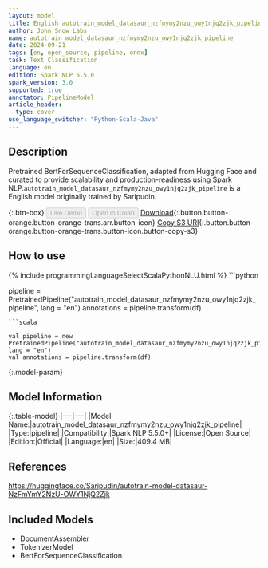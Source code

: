 ```yaml
---
layout: model
title: English autotrain_model_datasaur_nzfmymy2nzu_owy1njq2zjk_pipeline pipeline BertForSequenceClassification from Saripudin
author: John Snow Labs
name: autotrain_model_datasaur_nzfmymy2nzu_owy1njq2zjk_pipeline
date: 2024-09-21
tags: [en, open_source, pipeline, onnx]
task: Text Classification
language: en
edition: Spark NLP 5.5.0
spark_version: 3.0
supported: true
annotator: PipelineModel
article_header:
  type: cover
use_language_switcher: "Python-Scala-Java"
---
```


## Description

Pretrained BertForSequenceClassification, adapted from Hugging Face and curated to provide scalability and production-readiness using Spark NLP.`autotrain_model_datasaur_nzfmymy2nzu_owy1njq2zjk_pipeline` is a English model originally trained by Saripudin.

{:.btn-box}
<button class="button button-orange" disabled>Live Demo</button>
<button class="button button-orange" disabled>Open in Colab</button>
[Download](https://s3.amazonaws.com/auxdata.johnsnowlabs.com/public/models/autotrain_model_datasaur_nzfmymy2nzu_owy1njq2zjk_pipeline_en_5.5.0_3.0_1726956258247.zip){:.button.button-orange.button-orange-trans.arr.button-icon}
[Copy S3 URI](s3://auxdata.johnsnowlabs.com/public/models/autotrain_model_datasaur_nzfmymy2nzu_owy1njq2zjk_pipeline_en_5.5.0_3.0_1726956258247.zip){:.button.button-orange.button-orange-trans.button-icon.button-copy-s3}

## How to use



<div class="tabs-box" markdown="1">
{% include programmingLanguageSelectScalaPythonNLU.html %}
```python

pipeline = PretrainedPipeline("autotrain_model_datasaur_nzfmymy2nzu_owy1njq2zjk_pipeline", lang = "en")
annotations =  pipeline.transform(df)   

```
```scala

val pipeline = new PretrainedPipeline("autotrain_model_datasaur_nzfmymy2nzu_owy1njq2zjk_pipeline", lang = "en")
val annotations = pipeline.transform(df)

```
</div>

{:.model-param}
## Model Information

{:.table-model}
|---|---|
|Model Name:|autotrain_model_datasaur_nzfmymy2nzu_owy1njq2zjk_pipeline|
|Type:|pipeline|
|Compatibility:|Spark NLP 5.5.0+|
|License:|Open Source|
|Edition:|Official|
|Language:|en|
|Size:|409.4 MB|

## References

https://huggingface.co/Saripudin/autotrain-model-datasaur-NzFmYmY2NzU-OWY1NjQ2Zjk

## Included Models

- DocumentAssembler
- TokenizerModel
- BertForSequenceClassification